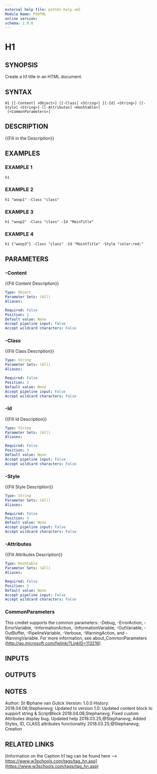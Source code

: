 ```yaml
---
external help file: pshtml-help.xml
Module Name: PSHTML
online version:
schema: 2.0.0
---
```


# H1

## SYNOPSIS
Create a h1 title in an HTML document.

## SYNTAX

```
H1 [[-Content] <Object>] [[-Class] <String>] [[-Id] <String>] [[-Style] <String>] [[-Attributes] <Hashtable>]
 [<CommonParameters>]
```

## DESCRIPTION
{{Fill in the Description}}

## EXAMPLES

### EXAMPLE 1
```
h1
```

### EXAMPLE 2
```
h1 "woop1" -Class "class"
```

### EXAMPLE 3
```
h1 "woop2" -Class "class" -Id "MainTitle"
```

### EXAMPLE 4
```
h1 {"woop3"} -Class "class" -Id "MaintTitle" -Style "color:red;"
```

## PARAMETERS

### -Content
{{Fill Content Description}}

```yaml
Type: Object
Parameter Sets: (All)
Aliases:

Required: False
Position: 1
Default value: None
Accept pipeline input: False
Accept wildcard characters: False
```

### -Class
{{Fill Class Description}}

```yaml
Type: String
Parameter Sets: (All)
Aliases:

Required: False
Position: 2
Default value: None
Accept pipeline input: False
Accept wildcard characters: False
```

### -Id
{{Fill Id Description}}

```yaml
Type: String
Parameter Sets: (All)
Aliases:

Required: False
Position: 3
Default value: None
Accept pipeline input: False
Accept wildcard characters: False
```

### -Style
{{Fill Style Description}}

```yaml
Type: String
Parameter Sets: (All)
Aliases:

Required: False
Position: 4
Default value: None
Accept pipeline input: False
Accept wildcard characters: False
```

### -Attributes
{{Fill Attributes Description}}

```yaml
Type: Hashtable
Parameter Sets: (All)
Aliases:

Required: False
Position: 5
Default value: None
Accept pipeline input: False
Accept wildcard characters: False
```

### CommonParameters
This cmdlet supports the common parameters: -Debug, -ErrorAction, -ErrorVariable, -InformationAction, -InformationVariable, -OutVariable, -OutBuffer, -PipelineVariable, -Verbose, -WarningAction, and -WarningVariable.
For more information, see about_CommonParameters (http://go.microsoft.com/fwlink/?LinkID=113216).

## INPUTS

## OUTPUTS

## NOTES
Author: St ©phane van Gulick
Version: 1.0.0
History:
    2018.04.08;Stephanevg; Updated to version 1.0: Updated content block to support string & ScriptBlock
    2018.04.08;Stephanevg; Fixed custom Attributes display bug.
Updated help
    2018.03.25;@Stephanevg; Added Styles, ID, CLASS attributes functionality
    2018.03.25;@Stephanevg; Creation

## RELATED LINKS

[Information on the Caption h1 tag can be found here --> https://www.w3schools.com/tags/tag_hn.asp](https://www.w3schools.com/tags/tag_hn.asp)